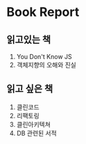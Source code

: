 # Book Report

## 읽고있는 책

1. You Don't Know JS
2. 객체지향의 오해와 진실

## 읽고 싶은 책

1. 클린코드
2. 리팩토링
3. 클린아키텍쳐
4. DB 관련된 서적
